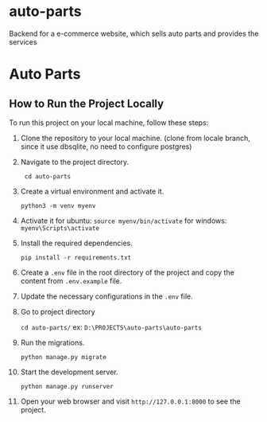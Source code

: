 # auto-parts
Backend for a e-commerce website, which sells auto parts and provides the services

# Auto Parts

## How to Run the Project Locally

To run this project on your local machine, follow these steps:

1. Clone the repository to your local machine. (clone from locale branch, since it use dbsqlite, no need to configure postgres)

2. Navigate to the project directory.

   ``` cd auto-parts```

4. Create a virtual environment and activate it.

     ``` python3 -m venv myenv ```
5. Activate it
  for ubuntu:
  ``` source myenv/bin/activate ```
  for windows:
  ``` myenv\Scripts\activate ```

7. Install the required dependencies.

    ``` pip install -r requirements.txt ```

9. Create a `.env` file in the root directory of the project and copy the content from `.env.example` file.

10. Update the necessary configurations in the `.env` file.

11. Go to project directory

    ``` cd auto-parts/ ```
    ex: ``` D:\PROJECTS\auto-parts\auto-parts ```

12. Run the migrations.

    ``` python manage.py migrate ```

13. Start the development server.

    ``` python manage.py runserver ```

14. Open your web browser and visit `http://127.0.0.1:8000` to see the project.




